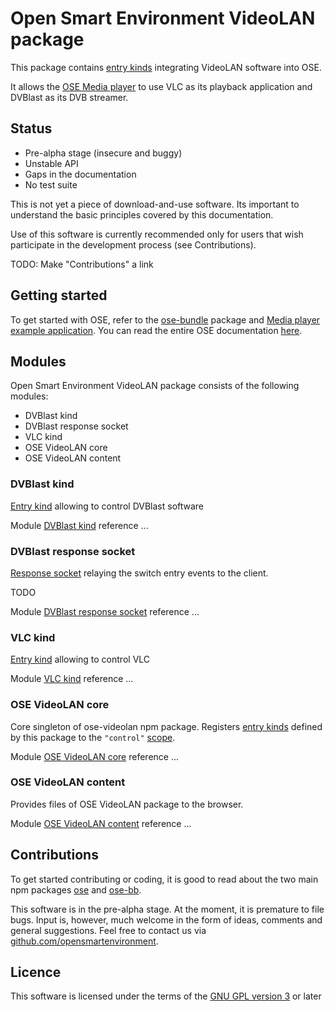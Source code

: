 # Open Smart Environment VideoLAN package

This package contains [entry kinds](http://opensmartenvironment.github.io/doc/classes/ose.lib.kind.html) integrating VideoLAN software
into OSE.

It allows the [OSE Media player](http://opensmartenvironment.github.io/doc/modules/media.html) to use VLC as its playback
application and DVBlast as its DVB streamer.

## Status
- Pre-alpha stage (insecure and buggy)
- Unstable API
- Gaps in the documentation
- No test suite

This is not yet a piece of download-and-use software. Its important
to understand the basic principles covered by this documentation.

Use of this software is currently recommended only for users that
wish participate in the development process (see Contributions).

TODO: Make "Contributions" a link

## Getting started
To get started with OSE, refer to the [ose-bundle](http://opensmartenvironment.github.io/doc/modules/bundle.html) package and
[Media player example application](http://opensmartenvironment.github.io/doc/modules/bundle.media.html). You can read the entire OSE
documentation [here]( http://opensmartenvironment.github.io/doc).

## Modules
Open Smart Environment VideoLAN package consists of the following modules:
- DVBlast kind
- DVBlast response socket
- VLC kind
- OSE VideoLAN core
- OSE VideoLAN content

### DVBlast kind
[Entry kind](http://opensmartenvironment.github.io/doc/classes/ose.lib.kind.html) allowing to control DVBlast software

Module [DVBlast kind](http://opensmartenvironment.github.io/doc/classes/videolan.lib.dvblast.html) reference ... 

### DVBlast response socket
[Response socket](http://opensmartenvironment.github.io/doc/modules/ose.link.html) relaying the switch entry events to the client.

TODO

Module [DVBlast response socket](http://opensmartenvironment.github.io/doc/classes/videolan.lib.dvblast.master.html) reference ... 

### VLC kind
[Entry kind](http://opensmartenvironment.github.io/doc/classes/ose.lib.kind.html) allowing to control VLC

Module [VLC kind](http://opensmartenvironment.github.io/doc/classes/videolan.lib.vlc.html) reference ... 

### OSE VideoLAN core
Core singleton of ose-videolan npm package. Registers [entry kinds](http://opensmartenvironment.github.io/doc/classes/ose.lib.kind.html)
defined by this package to the `"control"` [scope](http://opensmartenvironment.github.io/doc/classes/ose.lib.scope.html).

Module [OSE VideoLAN core](http://opensmartenvironment.github.io/doc/classes/videolan.lib.html) reference ... 

### OSE VideoLAN content
Provides files of OSE VideoLAN package to the browser.

Module [OSE VideoLAN content](http://opensmartenvironment.github.io/doc/classes/videolan.content.html) reference ... 

## Contributions
To get started contributing or coding, it is good to read about the
two main npm packages [ose](http://opensmartenvironment.github.io/doc/modules/ose.html) and [ose-bb](http://opensmartenvironment.github.io/doc/modules/bb.html).

This software is in the pre-alpha stage. At the moment, it is
premature to file bugs. Input is, however, much welcome in the form
of ideas, comments and general suggestions.  Feel free to contact
us via
[github.com/opensmartenvironment](https://github.com/opensmartenvironment).

## Licence
This software is licensed under the terms of the [GNU GPL version
3](../LICENCE) or later
